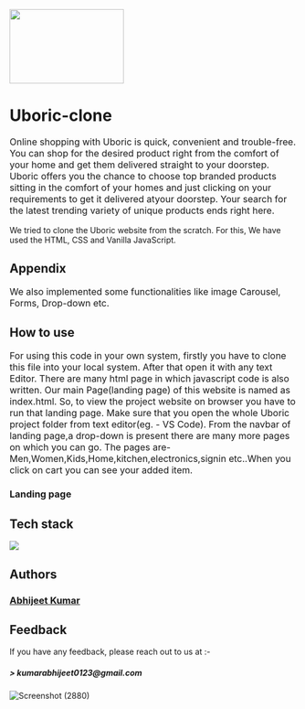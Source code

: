 
<img src="https://encrypted-tbn0.gstatic.com/images?q=tbn:ANd9GcQRDt7PoCjeLgHtWIeAt6A59M77NHYUJWMzLt35is36O2nhf0qL65nnqw6ndApdH4P1Ark&usqp=CAU" style="width:200px;height:130px"><h1>Uboric-clone</h1>
<p style="font-size:16px">Online shopping with Uboric is quick, convenient and trouble-free. You can shop for the desired product right from the comfort of your home and get them delivered straight to your doorstep. Uboric offers you the chance to choose top branded products sitting in the comfort of your homes and just clicking on your requirements to get it delivered atyour doorstep. Your search for the latest trending variety of unique products ends right here.
<p>We tried to clone the Uboric website from the scratch. For this, We have used the HTML, CSS and Vanilla JavaScript.</p>
<h2>Appendix</h2>
<p style="font-size:16px">We also implemented some functionalities like image Carousel, Forms, Drop-down etc.
  
<h2>How to use</h2>
<p style="font-size:16px">For using this code in your own system, firstly you have to clone this file into your local system. After that open it with any text Editor. There are many html page in which javascript code is also written. Our main Page(landing page) of this website is named as index.html. So, to view the project website on browser you have to run that landing page.
Make sure that you open the whole Uboric project folder from text editor(eg. - VS Code). From the navbar of landing page,a drop-down is present there are many more pages on which you can go. The pages are- Men,Women,Kids,Home,kitchen,electronics,signin etc..When you click on cart  you can see your added item.</p>

<h3>Landing page
  

<h2>Tech stack</h2>
<!-- <p style="font-size:16px">HTML,CSS,JAVASCRIPT</p> -->
<img src="https://encrypted-tbn0.gstatic.com/images?q=tbn:ANd9GcQ_HBDJ-3-r65eQWAZ98i2JiUodLF1IRJryyElrHlkOt0HksN34M3xLKS4nn01HREJB3Vw&usqp=CAU">

<h2>Authors</h2>
<h3><a style="border:none"href="https://github.com/Abhijeet9242">Abhijeet Kumar</a></h3>
<h2>Feedback</h2>
 <p>If you have any feedback, please reach out to us at :- <h5>> kumarabhijeet0123@gmail.com</h5>
 
 ![Screenshot (2880)](https://user-images.githubusercontent.com/87429783/135498037-8b1bf15c-e09f-46fe-a770-98ad5d2d482f.png)



